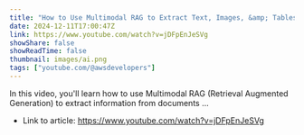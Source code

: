 ```yaml
---
title: "How to Use Multimodal RAG to Extract Text, Images, &amp; Tables (with Demos)"
date: 2024-12-11T17:00:47Z
link: https://www.youtube.com/watch?v=jDFpEnJeSVg
showShare: false
showReadTime: false
thumbnail: images/ai.png
tags: ["youtube.com/@awsdevelopers"]
---
```

In this video, you'll learn how to use Multimodal RAG (Retrieval Augmented Generation) to extract information from documents ...

- Link to article: https://www.youtube.com/watch?v=jDFpEnJeSVg